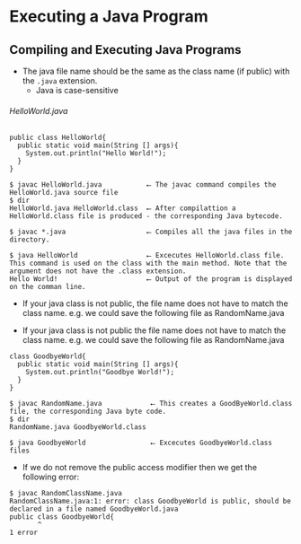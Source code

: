 # Executing a Java Program

## Compiling and Executing Java Programs

* The java file name should be the same as the class name (if public) with the `.java` extension. 
  * Java is case-sensitive 
 
 ###### HelloWorld.java
~~~
public class HelloWorld{
  public static void main(String [] args){
    System.out.println("Hello World!");
  }
}
~~~

~~~
$ javac HelloWorld.java           ⭠ The javac command compiles the HelloWorld.java source file
$ dir
HelloWorld.java HelloWorld.class  ⭠ After compilattion a HelloWorld.class file is produced - the corresponding Java bytecode.

$ javac *.java                    ⭠ Compiles all the java files in the directory.

$ java HelloWorld                 ⭠ Excecutes HelloWorld.class file. This command is used on the class with the main method. Note that the argument does not have the .class extension.
Hello World!                      ⭠ Output of the program is displayed on the comman line.
~~~

* If your java class is not public, the file name does not have to match the class name. 
e.g. we could save the following file as RandomName.java

* If your java class is not public the file name does not have to match the class name. 
e.g. we could save the following file as RandomName.java

~~~
class GoodbyeWorld{
  public static void main(String [] args){
    System.out.println("Goodbye World!");
  }
}
~~~

~~~
$ javac RandomName.java            ⭠ This creates a GoodByeWorld.class file, the corresponding Java byte code.
$ dir
RandomName.java GoodbyeWorld.class 

$ java GoodbyeWorld                ⭠ Excecutes GoodbyeWorld.class files
~~~

* If we do not remove the public access modifier then we get the following error:
~~~
$ javac RandomClassName.java
RandomClassName.java:1: error: class GoodbyeWorld is public, should be declared in a file named GoodbyeWorld.java
public class GoodbyeWorld{
       ^
1 error
~~~ 

